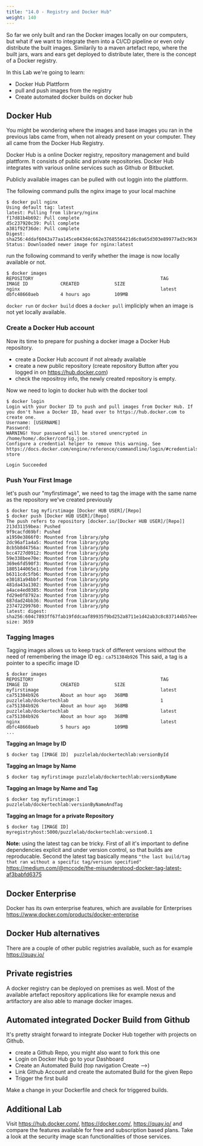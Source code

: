 ```yaml
---
title: "14.0 - Registry and Docker Hub"
weight: 140
---
```


So far we only built and ran the Docker images locally on our computers, but what if we want to integrate them into a CI/CD pipeline or even only distribute the built images.
Similarily to a maven artefact repo, where the built jars, wars and ears get deployed to distribute later, there is the concept of a Docker registry.

In this Lab we're going to learn:
* Docker Hub Plattform
* pull and push images from the registry
* Create automated docker builds on docker hub

## Docker Hub

You might be wondering where the images and base images you ran in the previous labs came from, when not already present on your computer. They all came from the Docker Hub Registry.

Docker Hub is a online Docker registry, repository management and build plattform. It consists of public and private repositories. Docker Hub integrates with various online services such as Github or Bitbucket.

Publicly available images can be pulled with out loggin into the plattform.

The following command pulls the nginx image to your local machine
```
$ docker pull nginx
Using default tag: latest
latest: Pulling from library/nginx
f17d81b4b692: Pull complete 
d5c237920c39: Pull complete 
a381f92f36de: Pull complete 
Digest: sha256:4ddaf6043a77aa145ce043d4c662e3768556421d6c0a65d303e89977ad3c9636
Status: Downloaded newer image for nginx:latest
```

run the following command to verify whether the image is now locally available or not.

```
$ docker images
REPOSITORY                                               TAG                 IMAGE ID            CREATED             SIZE
nginx                                                    latest              dbfc48660aeb        4 hours ago         109MB
```

`docker run` or `docker build` does a `docker pull` impliciply when an image is not yet locally available.

### Create a Docker Hub account

Now its time to prepare for pushing a docker image a Docker Hub repository. 

* create a Docker Hub account if not already available
* create a new public repository (create repository Button after you logged in on https://hub.docker.com)
* check the repositroy info, the newly created repository is empty.

Now we need to login to docker hub with the docker tool
```
$ docker login
Login with your Docker ID to push and pull images from Docker Hub. If you don't have a Docker ID, head over to https://hub.docker.com to create one.
Username: [USERNAME]
Password: 
WARNING! Your password will be stored unencrypted in /home/home/.docker/config.json.
Configure a credential helper to remove this warning. See
https://docs.docker.com/engine/reference/commandline/login/#credentials-store

Login Succeeded
```

### Push Your First Image

let's push our "myfirstimage", we need to tag the image with the same name as the repository we've created previously
```
$ docker tag myfirstimage [Docker HUB USER]/[Repo]
$ docker push [Docker HUB USER]/[Repo]
The push refers to repository [docker.io/[Docker HUB USER]/[Repo]]
213d31159bea: Pushed 
9f9cacfd69bf: Pushed 
a1950e3866f0: Mounted from library/php 
2dc96af1a4a5: Mounted from library/php 
8cb5b8d4756a: Mounted from library/php 
bcc4727d0912: Mounted from library/php 
59e338bee70e: Mounted from library/php 
369e6fd590f3: Mounted from library/php 
1805144065e1: Mounted from library/php 
b6311cdc5fb6: Mounted from library/php 
e30181a94bbf: Mounted from library/php 
481da43a1302: Mounted from library/php 
a4ace4ed0385: Mounted from library/php 
fd29e0f8792a: Mounted from library/php 
687dad24bb36: Mounted from library/php 
237472299760: Mounted from library/php 
latest: digest: sha256:604c7893ff67fab19fddcaaf89935f9bd252a8711e1d42ab3c8c837144b57eee size: 3659
```

### Tagging Images

Tagging images allows us to keep track of different versions without the need of remembering the image ID eg.: `ca751384b926`
This said, a tag is a pointer to a specific image ID

```
$ docker images
REPOSITORY                                               TAG                 IMAGE ID            CREATED             SIZE
myfirstimage                                             latest              ca751384b926        About an hour ago   368MB
puzzlelab/dockertechlab                                  1                   ca751384b926        About an hour ago   368MB
puzzlelab/dockertechlab                                  latest              ca751384b926        About an hour ago   368MB
nginx                                                    latest              dbfc48660aeb        5 hours ago         109MB
...
```

**Tagging an Image by ID**

```
$ docker tag [IMAGE ID]  puzzlelab/dockertechlab:versionById
```

**Tagging an Image by Name**

```
$ docker tag myfirstimage puzzlelab/dockertechlab:versionByName
```

**Tagging an Image by Name and Tag**

```
$ docker tag myfirstimage:1 puzzlelab/dockertechlab:versionByNameAndTag
```

**Tagging an Image for a private Repository**

```
$ docker tag [IMAGE ID] myregistryhost:5000/puzzlelab/dockertechlab:version0.1
```

**Note:** using the latest tag can be tricky. First of all it's important to define dependencies explicit and under version control, so that builds are reproducable. Second the latest tag basically means `"the last build/tag that ran without a specific tag/version specified"` https://medium.com/@mccode/the-misunderstood-docker-tag-latest-af3babfd6375

## Docker Enterprise 

Docker has its own enterprise features, which are available for Enterprises https://www.docker.com/products/docker-enterprise

## Docker Hub alternatives 

There are a couple of other public registries available, such as for example https://quay.io/

## Private registries

A docker registry can be deployed on premises as well. Most of the available artefact repository applications like for example nexus and artifactory are also able to manage docker images. 

## Automated integrated Docker Build from Github

It's pretty straight forward to integrate Docker Hub together with projects on Github.

* create a Github Repo, you might also want to fork this one
* Login on Docker Hub go to your Dashboard
* Create an Automated Build (top navigation Create -->)
* Link Github Account and create the automated Build for the given Repo
* Trigger the first build

Make a change in your Dockerfile and check for triggered builds.


## Additional Lab

Visit https://hub.docker.com/, https://docker.com/, https://quay.io/ and compare the features available for free and subscription based plans.
Take a look at the security image scan functionalities of those services.